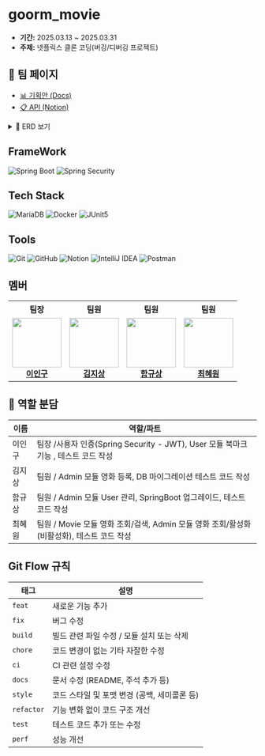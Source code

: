 # goorm_movie
- **기간:** 2025.03.13 ~ 2025.03.31
- **주제:** 넷플릭스 클론 코딩(버깅/디버깅 프로젝트)

## 🔗 팀 페이지

- <a href="https://docs.google.com/document/d/15XPF8ZtGBHVZysxWvq9RE2xBmDs1hhZmmc51imEQLfA/edit?tab=t.0" target="_blank">📊 기획안 (Docs)</a>
- <a href="https://carnation-agustinia-c86.notion.site/API-1c0c95bd591c800aba47e46872956986" target="_blank">📋 API (Notion)</a>

<details>
  <summary>📝 ERD 보기</summary>
  <br>
  <img src="https://github.com/user-attachments/assets/aac940dd-6bf0-401e-8a64-9f8068d0ca66" alt="ERD 이미지" width="700px" />
</details>

## FrameWork
![Spring Boot](https://img.shields.io/badge/Spring%20Boot-6DB33F?style=for-the-badge&logo=spring-boot&logoColor=white)
![Spring Security](https://img.shields.io/badge/Spring%20Security-6DB33F?style=for-the-badge&logo=springsecurity&logoColor=white)


## Tech Stack
![MariaDB](https://img.shields.io/badge/MariaDB-003545?style=for-the-badge&logo=mariadb&logoColor=white)
![Docker](https://img.shields.io/badge/Docker-2496ED?style=for-the-badge&logo=docker&logoColor=white)
![JUnit5](https://img.shields.io/badge/JUnit5-25A162?style=for-the-badge&logo=java&logoColor=white)

## Tools

![Git](https://img.shields.io/badge/Git-F05032?style=for-the-badge&logo=git&logoColor=white)
![GitHub](https://img.shields.io/badge/GitHub-181717?style=for-the-badge&logo=github&logoColor=white)
![Notion](https://img.shields.io/badge/Notion-000000?style=for-the-badge&logo=notion&logoColor=white)
![IntelliJ IDEA](https://img.shields.io/badge/IntelliJ%20IDEA-000000?style=for-the-badge&logo=intellijidea&logoColor=white)
![Postman](https://img.shields.io/badge/Postman-FF6C37?style=for-the-badge&logo=postman&logoColor=white)

      
## 멤버

<table>
  <tr>
    <th>팀장</th>
    <th>팀원</th>
    <th>팀원</th>
    <th>팀원</th>
  </tr>
  <tr>
    <td align="center">
      <img src="https://avatars.githubusercontent.com/u/164742589?v=4" width="100px" height="100px"><br>
      <a href="https://github.com/honggildong"><b>이인구</b></a>
    </td>
    <td align="center">
      <img src="https://avatars.githubusercontent.com/u/187347448?v=4" width="100px" height="100px"><br>
      <a href="https://github.com/jisnag"><b>김지상</b></a>
    </td>
    <td align="center">
      <img src="https://avatars.githubusercontent.com/u/49386594?v=4" width="100px" height="100px"><br>
      <a href="https://github.com/ebzm00"><b>함규상</b></a>
    </td>
    <td align="center">
      <img src="https://avatars.githubusercontent.com/u/144045451?v=4" width="100px" height="100px"><br>
      <a href="https://github.com/choihywon"><b>최혜원</b></a>
    </td>
  </tr>
</table>

## 🧩 역할 분담

| 이름     | 역할/파트                             |
|----------|----------------------------------------|
| 이인구   | 팀장 /사용자 인증(Spring Security - JWT), User 모듈 북마크 기능 ,  테스트 코드 작성  |
| 김지상   | 팀원 / Admin 모듈 영화 등록, DB 마이그레이션 테스트 코드 작성 |
| 함규상   | 팀원 / Admin 모듈 User 관리, SpringBoot 업그레이드, 테스트 코드 작성 |
| 최혜원   | 팀원 / Movie 모듈 영화 조회/검색, Admin 모듈 영화 조회/활성화(비활성화), 테스트 코드 작성  |


## Git Flow 규칙

| 태그       | 설명                                         |
|-----------|--------------------------------------------|
| `feat`    | 새로운 기능 추가                            |
| `fix`     | 버그 수정                                   |
| `build`   | 빌드 관련 파일 수정 / 모듈 설치 또는 삭제  |
| `chore`   | 코드 변경이 없는 기타 자잘한 수정          |
| `ci`      | CI 관련 설정 수정                          |
| `docs`    | 문서 수정 (README, 주석 추가 등)           |
| `style`   | 코드 스타일 및 포맷 변경 (공백, 세미콜론 등) |
| `refactor`| 기능 변화 없이 코드 구조 개선              |
| `test`    | 테스트 코드 추가 또는 수정                 |
| `perf`    | 성능 개선                                  |
